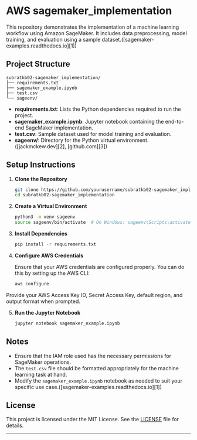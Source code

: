 # AWS sagemaker\_implementation

This repository demonstrates the implementation of a machine learning workflow using Amazon SageMaker. It includes data preprocessing, model training, and evaluation using a sample dataset.([sagemaker-examples.readthedocs.io][1])

## Project Structure

```
subratkb02-sagemaker_implementation/
├── requirements.txt
├── sagemaker_example.ipynb
├── test.csv
└── sageenv/
```

* **requirements.txt**: Lists the Python dependencies required to run the project.
* **sagemaker\_example.ipynb**: Jupyter notebook containing the end-to-end SageMaker implementation.
* **test.csv**: Sample dataset used for model training and evaluation.
* **sageenv/**: Directory for the Python virtual environment.([jackmckew.dev][2], [github.com][3])

## Setup Instructions

1. **Clone the Repository**

   ```bash
   git clone https://github.com/yourusername/subratkb02-sagemaker_implementation.git
   cd subratkb02-sagemaker_implementation
   ```



2. **Create a Virtual Environment**

   ```bash
   python3 -m venv sageenv
   source sageenv/bin/activate  # On Windows: sageenv\Scripts\activate
   ```



3. **Install Dependencies**

   ```bash
   pip install -r requirements.txt
   ```



4. **Configure AWS Credentials**

   Ensure that your AWS credentials are configured properly. You can do this by setting up the AWS CLI:

   ```bash
   aws configure
   ```



Provide your AWS Access Key ID, Secret Access Key, default region, and output format when prompted.

5. **Run the Jupyter Notebook**

   ```bash
   jupyter notebook sagemaker_example.ipynb
   ```



## Notes

* Ensure that the IAM role used has the necessary permissions for SageMaker operations.
* The `test.csv` file should be formatted appropriately for the machine learning task at hand.
* Modify the `sagemaker_example.ipynb` notebook as needed to suit your specific use case.([sagemaker-examples.readthedocs.io][1])

## License

This project is licensed under the MIT License. See the [LICENSE](LICENSE) file for details.

---